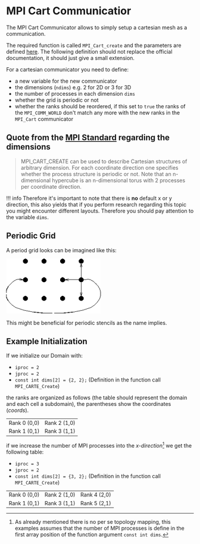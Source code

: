 # MPI Cart Communicatior

The MPI Cart Communicator allows to simply setup a cartesian mesh as a communication.

The required function is called `MPI_Cart_create` and the parameters are defined [here](https://www.mpich.org/static/docs/latest/www3/MPI_Cart_create.html). The following definition should not replace the official documentation, it should just give a small extension.

For a cartesian communicator you need to define:

- a new variable for the new communicator
- the dimensions (`ndims`) e.g. 2 for 2D or 3 for 3D
- the number of processes in each dimension `dims`
- whether the grid is periodic or not
- whether the ranks should be reordered, if this set to `true` the ranks of the `MPI_COMM_WORLD` don't match any more with the new ranks in the `MPI_Cart` communicator

## Quote from the [MPI Standard](https://www.mpi-forum.org/docs/mpi-3.1/mpi31-report.pdf) regarding the dimensions

> MPI_CART_CREATE can be used to describe Cartesian structures of arbitrary dimension. For each coordinate direction one specifies     whether the process structure is periodic or not. Note that an n-dimensional hypercube is an n-dimensional torus with 2 processes per
coordinate direction.

!!! info
    Therefore it's important to note that there is **no** default x or y direction, this also yields that if you perform research regarding this topic you might encounter different layouts. Therefore you should pay attention to the variable `dims`.

## Periodic Grid

A period grid looks can be imagined like this:

![](../img/periodic_grid.gif)

This might be beneficial for periodic stencils as the name implies.

## Example Initialization 

If we initialize our Domain with:

- `iproc = 2`
- `jproc = 2`
- `const int dims[2] = {2, 2};` (Definition in the function call `MPI_CARTE_Create`)

the ranks are organized as follows (the table should represent the domain and each cell a subdomain), the parentheses show the coordinates (_coords_).


|              |              |
|--------------|--------------|
| Rank 0 (0,0) | Rank 2 (1,0) |
| Rank 1 (0,1) | Rank 3 (1,1) |


if we increase the number of MPI processes into the _x-direction_[^1] we get the following table:

- `iproc = 3`
- `jproc = 2`
- `const int dims[2] = {3, 2};` (Definition in the function call `MPI_CARTE_Create`)

|              |              |               |
|--------------|--------------|---------------|
| Rank 0 (0,0) | Rank 2 (1,0) | Rank 4 (2,0)  |
| Rank 1 (0,1) | Rank 3 (1,1) | Rank 5 (2,1) |


[^1]: As already mentioned there is no per se topology mapping, this examples assumes that the number of MPI processes is define in the first array position of the function argument `const int dims`. 

